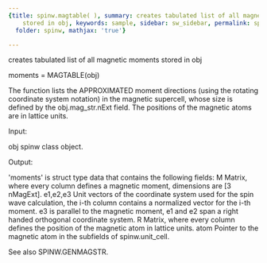 ```yaml
---
{title: spinw.magtable( ), summary: creates tabulated list of all magnetic moments
    stored in obj, keywords: sample, sidebar: sw_sidebar, permalink: spinw_magtable.html,
  folder: spinw, mathjax: 'true'}

---
```

creates tabulated list of all magnetic moments stored in obj
 
moments = MAGTABLE(obj)
 
The function lists the APPROXIMATED moment directions (using the rotating
coordinate system notation) in the magnetic supercell, whose size is
defined by the obj.mag_str.nExt field. The positions of the magnetic
atoms are in lattice units.
 
Input:
 
obj           spinw class object.
 
Output:
 
'moments' is struct type data that contains the following fields:
  M           Matrix, where every column defines a magnetic moment,
              dimensions are [3 nMagExt].
  e1,e2,e3    Unit vectors of the coordinate system used for the spin
              wave calculation, the i-th column contains a normalized
              vector for the i-th moment. e3 is parallel to the magnetic
              moment, e1 and e2 span a right handed orthogonal coordinate
              system.
  R           Matrix, where every column defines the position of the
              magnetic atom in lattice units.
  atom        Pointer to the magnetic atom in the subfields of
              spinw.unit_cell.
 
See also SPINW.GENMAGSTR.
 
